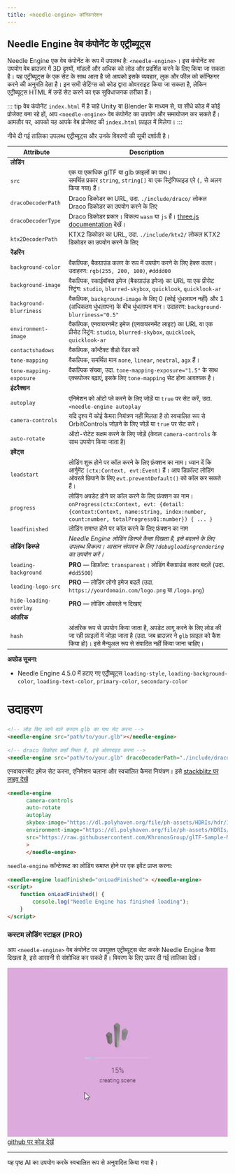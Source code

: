 ```yaml
---
title: <needle-engine> कॉन्फ़िगरेशन
---
```


## Needle Engine वेब कंपोनेंट के एट्रीब्यूट्स

Needle Engine एक वेब कंपोनेंट के रूप में उपलब्ध है: `<needle-engine>`। इस कंपोनेंट का उपयोग वेब ब्राउज़र में 3D दृश्यों, मॉडलों और अधिक को लोड और प्रदर्शित करने के लिए किया जा सकता है। यह एट्रीब्यूट्स के एक सेट के साथ आता है जो आपको इसके व्यवहार, लुक और फील को कॉन्फ़िगर करने की अनुमति देता है। इन सभी सेटिंग्स को कोड द्वारा ओवरराइट किया जा सकता है, लेकिन एट्रीब्यूट्स HTML में उन्हें सेट करने का एक सुविधाजनक तरीका हैं।

::: tip वेब कंपोनेंट `index.html` में है
चाहे Unity या Blender के माध्यम से, या सीधे कोड में कोई प्रोजेक्ट बना रहे हों, आप `<needle-engine>` वेब कंपोनेंट का उपयोग और समायोजन कर सकते हैं। आमतौर पर, आपको यह आपके वेब प्रोजेक्ट की `index.html` फ़ाइल में मिलेगा।
:::

नीचे दी गई तालिका उपलब्ध एट्रीब्यूट्स और उनके विवरणों की सूची दर्शाती है।

| Attribute | Description |
| --- | --- |
| **लोडिंग** | |
| `src` | एक या एकाधिक glTF या glb फ़ाइलों का पाथ।<br/>समर्थित प्रकार `string`, `string[]` या एक स्ट्रिंगिफाइड एरे (`,` से अलग किया गया) हैं। |
| `dracoDecoderPath` | Draco डिकोडर का URL, उदा. `./include/draco/` लोकल Draco डिकोडर का उपयोग करने के लिए |
| `dracoDecoderType` | Draco डिकोडर प्रकार। विकल्प `wasm` या `js` हैं। [three.js documentation](https://threejs.org/docs/#examples/en/loaders/DRACOLoader.setDecoderConfig) देखें। |
| `ktx2DecoderPath` | KTX2 डिकोडर का URL, उदा. `./include/ktx2/` लोकल KTX2 डिकोडर का उपयोग करने के लिए |
| **रेंडरिंग** | |
| `background-color` | वैकल्पिक, बैकग्राउंड कलर के रूप में उपयोग करने के लिए हेक्स कलर। उदाहरण: `rgb(255, 200, 100)`, `#dddd00` |
| `background-image` | वैकल्पिक, स्काईबॉक्स इमेज (बैकग्राउंड इमेज) का URL या एक प्रीसेट स्ट्रिंग: `studio`, `blurred-skybox`, `quicklook`, `quicklook-ar` |
| `background-blurriness` | वैकल्पिक, `background-image` के लिए 0 (कोई धुंधलापन नहीं) और 1 (अधिकतम धुंधलापन) के बीच धुंधलापन मान। उदाहरण: `background-blurriness="0.5"` |
| `environment-image` | वैकल्पिक, एनवायरनमेंट इमेज (एनवायरनमेंट लाइट) का URL या एक प्रीसेट स्ट्रिंग: `studio`, `blurred-skybox`, `quicklook`, `quicklook-ar` |
| `contactshadows` | वैकल्पिक, कॉन्टैक्ट शैडो रेंडर करें |
| `tone-mapping` | वैकल्पिक, समर्थित मान `none`, `linear`, `neutral`, `agx` हैं। |
| `tone-mapping-exposure` | वैकल्पिक संख्या, उदा. `tone-mapping-exposure="1.5"` के साथ एक्सपोजर बढ़ाएं, इसके लिए `tone-mapping` सेट होना आवश्यक है। |
| **इंटरैक्शन** | |
| `autoplay` | एनिमेशन को ऑटो प्ले करने के लिए जोड़ें या `true` पर सेट करें, उदा. `<needle-engine autoplay` |
| `camera-controls` | यदि दृश्य में कोई कैमरा नियंत्रण नहीं मिलता है तो स्वचालित रूप से OrbitControls जोड़ने के लिए जोड़ें या `true` पर सेट करें। |
| `auto-rotate` | ऑटो-रोटेट सक्षम करने के लिए जोड़ें (केवल `camera-controls` के साथ उपयोग किया जाता है) |
| **इवेंट्स** | |
| `loadstart` | लोडिंग शुरू होने पर कॉल करने के लिए फ़ंक्शन का नाम। ध्यान दें कि आर्गुमेंट `(ctx:Context, evt:Event)` हैं। आप डिफ़ॉल्ट लोडिंग ओवरले छिपाने के लिए `evt.preventDefault()` को कॉल कर सकते हैं। |
| `progress` | लोडिंग अपडेट होने पर कॉल करने के लिए फ़ंक्शन का नाम। `onProgress(ctx:Context, evt: {detail: {context:Context, name:string, index:number, count:number, totalProgress01:number}) { ... }` |
| `loadfinished` | लोडिंग समाप्त होने पर कॉल करने के लिए फ़ंक्शन का नाम |
| **लोडिंग डिस्प्ले** | *Needle Engine लोडिंग डिस्प्ले कैसा दिखता है, इसे बदलने के लिए उपलब्ध विकल्प। आसान संपादन के लिए `?debugloadingrendering` का उपयोग करें।* |
| `loading-background` | **PRO** — डिफ़ॉल्ट: `transparent`। लोडिंग बैकग्राउंड कलर बदलें (उदा. `#dd5500`) |
| `loading-logo-src` | **PRO** — लोडिंग लोगो इमेज बदलें (उदा. `https://yourdomain.com/logo.png` या `/logo.png`) |
| `hide-loading-overlay` | **PRO** — लोडिंग ओवरले न दिखाएं |
| **आंतरिक** | |
| `hash` | आंतरिक रूप से उपयोग किया जाता है, अपडेट लागू करने के लिए लोड की जा रही फ़ाइलों में जोड़ा जाता है (उदा. जब ब्राउज़र ने `glb` फ़ाइल को कैश किया हो)। इसे मैन्युअल रूप से संपादित नहीं किया जाना चाहिए। |

**अपग्रेड सूचना**:
- Needle Engine 4.5.0 में हटाए गए एट्रीब्यूट्स `loading-style`, `loading-background-color`, `loading-text-color`, `primary-color`, `secondary-color`

# उदाहरण

```html
<!-- लोड किए जाने वाले कस्टम glb का पाथ सेट करना -->
<needle-engine src="path/to/your.glb"></needle-engine>
```

```html
<!-- draco डिकोडर कहाँ स्थित है, इसे ओवरराइड करना -->
<needle-engine src="path/to/your.glb" dracoDecoderPath="./include/draco/"></needle-engine>
```

एनवायरनमेंट इमेज सेट करना, एनिमेशन चलाना और स्वचालित कैमरा नियंत्रण। इसे [stackblitz पर लाइव देखें](https://stackblitz.com/edit/needle-engine-cycle-src?file=index.html)
```html
<needle-engine
      camera-controls
      auto-rotate
      autoplay
      skybox-image="https://dl.polyhaven.org/file/ph-assets/HDRIs/hdr/1k/industrial_sunset_puresky_1k.hdr"
      environment-image="https://dl.polyhaven.org/file/ph-assets/HDRIs/hdr/1k/industrial_sunset_puresky_1k.hdr"
      src="https://raw.githubusercontent.com/KhronosGroup/glTF-Sample-Models/master/2.0/DamagedHelmet/glTF-Embedded/DamagedHelmet.gltf"
      >
      </needle-engine>
```

`needle-engine` कॉन्टेक्स्ट का लोडिंग समाप्त होने पर एक इवेंट प्राप्त करना:
```html
<needle-engine loadfinished="onLoadFinished"> </needle-engine>
<script>
    function onLoadFinished() {
        console.log("Needle Engine has finished loading");
    }
</script>
```

### कस्टम लोडिंग स्टाइल (PRO)

आप `<needle-engine>` वेब कंपोनेंट पर उपयुक्त एट्रीब्यूट्स सेट करके Needle Engine कैसा दिखता है, इसे आसानी से संशोधित कर सकते हैं। विवरण के लिए ऊपर दी गई तालिका देखें।

![custom loading](/imgs/custom-loading-style.webp)
[github पर कोड देखें](https://github.com/needle-engine/vite-template/blob/loading-style/custom/index.html)

---
यह पृष्ठ AI का उपयोग करके स्वचालित रूप से अनुवादित किया गया है।